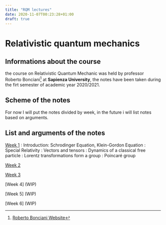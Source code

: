 ```yaml
---
title: "RQM lectures"
date: 2020-11-07T00:23:28+01:00
draft: true
---
```



# Relativistic quantum mechanics

## Informations about the course

the course on Relativistic Quantum Mechanic was held by professor Roberto Bonciani[^1] at **Sapienza University**, the notes have been taken during the firt semester of academic year 2020/2021.

## Scheme of the notes

For now I will put the notes divided by week, in the future i will list notes based on arguments.


## List and arguments of the notes

[Week 1](/RQM_lectures/RQM01.pdf)
:   Introduction: Schrodinger Equation, Klein-Gordon Equation
:   Special Relativity
:   Vectors and tensors
:   Dynamics of a classical free particle
:   Lorentz transformations form a group
:   Poincaré group

[Week 2](/RQM_lectures/RQM02.pdf)

[Week 3](/RQM_lectures/RQM03.pdf)

[Week 4] (WIP)

[Week 5] (WIP)

[Week 6] (WIP)

[^1]: [Roberto Bonciani Website](http://www.roma1.infn.it/~boncianr/index.html)